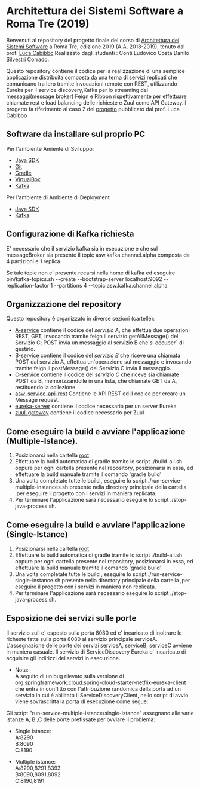 # Architettura dei Sistemi Software a Roma Tre (2019)

Benvenuti al repository del progetto finale del corso 
di [Architettura dei Sistemi Software](http://cabibbo.dia.uniroma3.it/asw/) 
a Roma Tre, 
edizione 2019 (A.A. 2018-2019), 
tenuto dal prof. [Luca Cabibbo](http://cabibbo.dia.uniroma3.it/)
Realizzato dagli studenti :
Conti Ludovico
Costa Danilo
Silvestri Corrado. 

Questo repository contiene il codice per la realizzazione di una semplice applicazione distribuita composta da una terna di servizi replicati che comunicano tra loro tramite invocazioni remote con REST, utilizzando Eureka per il service discovery,Kafka per lo streaming dei messaggi(message broker) Feign e Ribbon rispettivamente per effettuare chiamate rest e load balancing delle richieste e Zuul come API Gateway.Il progetto fa riferimento al caso 2 del [progetto](http://cabibbo.dia.uniroma3.it/asw/progetti/asw-progetto.pdf) pubblicato dal prof. Luca Cabibbo

## Software da installare sul proprio PC 
Per l'ambiente Amiente di Sviluppo:
* [Java SDK](http://www.oracle.com/technetwork/java/javase/) 
* [Git](https://git-scm.com/) 
* [Gradle](http://gradle.org/) 
* [VirtualBox](https://www.virtualbox.org/)
* [Kafka](https://kafka.apache.org/)

Per l'ambiente di Ambiente di Deployment
* [Java SDK](http://www.oracle.com/technetwork/java/javase/) 
* [Kafka](https://kafka.apache.org/)


## Configurazione di Kafka richiesta
E' necessario che il servizio kafka sia in esecuzione e che sul messageBroker sia presente il topic asw.kafka.channel.alpha composta da 4 partizioni e 1 replica.

Se tale topic non e' presente recarsi nella home di kafka ed eseguire  
bin/kafka-topics.sh --create --bootstrap-server localhost:9092 --replication-factor 1 --partitions 4 --topic asw.kafka.channel.alpha

## Organizzazione del repository 

Questo repository è organizzato in diverse sezioni (cartelle): 
* [A-service](A-service/) contiene il codice del *servizio A*, 
  che effettua due operazioni REST, GET, invocando tramite feign il servizio getAllMessage() del Servizio C;
  POST invia un messaggio al servizio B che si occuperˆ di gestirlo.
* [B-service](B-service/) contiene il codice del *servizio B* che riceve una chiamata POST dal servizio A, effettua un'operazione sul messaggio e invocando tramite feign il postMessage() del Servizio C invia il messaggio. 
* [C-service](C-service/) contiene il codice del *servizio C* che riceve sia chiamate POST da B,  memorizzandolle in una lista, che chiamate GET da A, restituendo la collezione.
* [asw-service-api-rest](asw-service-api-rest/) Contiene le API REST ed il codice per creare un Message request.
* [eureka-server](eureka-server/) contiene il codice necessario per un server Eureka
* [zuul-gateway](zuul-gateway/) contiene il codice necessario per Zuul 

## Come eseguire la build e avviare l'applicazione (Multiple-Istance). 

1) Posizionarsi nella cartella [root](.)
2) Effettuare la build automatica di gradle tramite lo script ./build-all.sh oppure per ogni cartella presente nel repository, posizionarsi in essa, ed effettuare la build manuale tramite il comando 'gradle build'
3) Una volta completate tutte le build , eseguire lo script ./run-service-multiple-instances.sh presente nella directory principale della cartella ,per eseguire il progetto con i servizi in maniera replicata. 
4) Per terminare l'applicazione sará necessario eseguire lo script ./stop-java-process.sh. 

## Come eseguire la build e avviare l'applicazione (Single-Istance)
1) Posizionarsi nella cartella [root](.)
2) Effettuare la build automatica di gradle tramite lo script ./build-all.sh oppure per ogni cartella presente nel repository, posizionarsi in essa, ed effettuare la build manuale tramite il comando 'gradle build'
3) Una volta completate tutte le build , eseguire lo script ./run-service-single-instance.sh presente nella directory principale della cartella ,per eseguire il progetto con i servizi in maniera non replicata. 
4) Per terminare l'applicazione sará necessario eseguire lo script ./stop-java-process.sh. 


## Esposizione dei servizi sulle porte
Il servizio zull e' esposto sulla porta 8080 ed e' incaricato di inoltrare le richeste fatte sulla porta 8080 al servizio principale serviceA.
L'assegnazione delle porte dei servizi serviceA, serviceB, serviceC avviene in maniera casuale.
Il servizio di ServiceDiscovery Eureka e' incaricato di acquisire gli indirizzi dei servizi in esecuzione.

* Nota:  
A seguito di un bug rilevato sulla versione di org.springframework.cloud:spring-cloud-starter-netflix-eureka-client che entra in conflitto con l'attribuzione randomica della porta ad un servizio in cui é abilitato il ServiceDiscoveryClient,
nello script di avvio viene sovrascritta la porta di esecuzione come segue:

Gli script "run-service-multiple-istance/single-istance" assegnano alle varie istanze A, B ,C delle porte prefissate per ovviare il problema: 
* Single istance:  
A:8290  
B:8090  
C:8190  

* Multiple istance:  
A:8290,8291,8393  
B:8090,8091,8092  
C:8190,8191  

